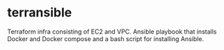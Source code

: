 # terransible
Terraform infra consisting of EC2 and VPC. Ansible playbook that installs Docker and Docker compose and a bash script for installing Ansible.
